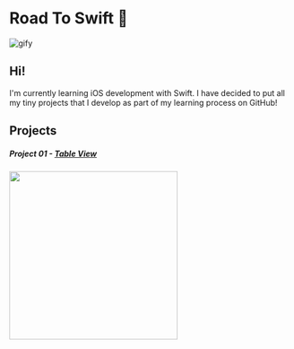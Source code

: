 # Road To Swift :helicopter:

![gify](http://i.giphy.com/sRWf3Oa9vW6Xu.gif)

## Hi!
I'm currently learning iOS development with Swift. I have decided to put all my tiny projects that I develop as part of my learning process on GitHub! 

## Projects
##### Project 01 - [Table View](https://github.com/itsnauman/RoadToSwift/tree/master/Project%2001%20-%20Table%20View)
<img src="http://i.imgur.com/e7SaoY8.gif?1_" width="300">
